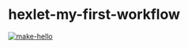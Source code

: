 # hexlet-my-first-workflow

[![make-hello](https://github.com/MaSayFl/hexlet-my-first-workflow/actions/workflows/check.yml/badge.svg)](https://github.com/MaSayFl/hexlet-my-first-workflow/actions/workflows/check.yml)